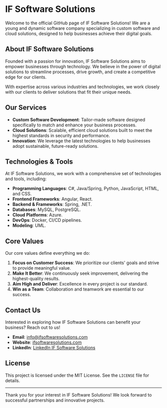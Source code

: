 # IF Software Solutions

Welcome to the official GitHub page of IF Software Solutions! We are a young and dynamic software company specializing in custom software and cloud solutions, designed to help businesses achieve their digital goals.

## About IF Software Solutions
Founded with a passion for innovation, IF Software Solutions aims to empower businesses through technology. We believe in the power of digital solutions to streamline processes, drive growth, and create a competitive edge for our clients.

With expertise across various industries and technologies, we work closely with our clients to deliver solutions that fit their unique needs.

## Our Services
- **Custom Software Development**: Tailor-made software designed specifically to match and enhance your business processes.
- **Cloud Solutions**: Scalable, efficient cloud solutions built to meet the highest standards in security and performance.
- **Innovation**: We leverage the latest technologies to help businesses adopt sustainable, future-ready solutions.

## Technologies & Tools
At IF Software Solutions, we work with a comprehensive set of technologies and tools, including:
- **Programming Languages**: C#, Java/Spring, Python, JavaScript, HTML, and CSS.
- **Frontend Frameworks**: Angular, React.
- **Backend & Frameworks**: Spring, .NET.
- **Databases**: MySQL, PostgreSQL.
- **Cloud Platforms**: Azure.
- **DevOps**: Docker, CI/CD pipelines.
- **Modeling**: UML.

## Core Values
Our core values define everything we do:
1. **Focus on Customer Success**: We prioritize our clients' goals and strive to provide meaningful value.
2. **Make It Better**: We continuously seek improvement, delivering the highest-quality results.
3. **Aim High and Deliver**: Excellence in every project is our standard.
4. **Win as a Team**: Collaboration and teamwork are essential to our success.

## Contact Us
Interested in exploring how IF Software Solutions can benefit your business? Reach out to us!

- **Email**: [info@ifsoftwaresolutions.com](mailto:f.ilica@ifsoftwaresolutions.com)
- **Website**: [ifsoftwaresolutions.com](https://www.ifsoftwaresolutions.com)
- **LinkedIn**: [LinkedIn IF Software Solutions](https://nl.linkedin.com/company/if-software-solutions)

## License
This project is licensed under the MIT License. See the `LICENSE` file for details.

---

Thank you for your interest in IF Software Solutions! We look forward to successful partnerships and innovative projects.
